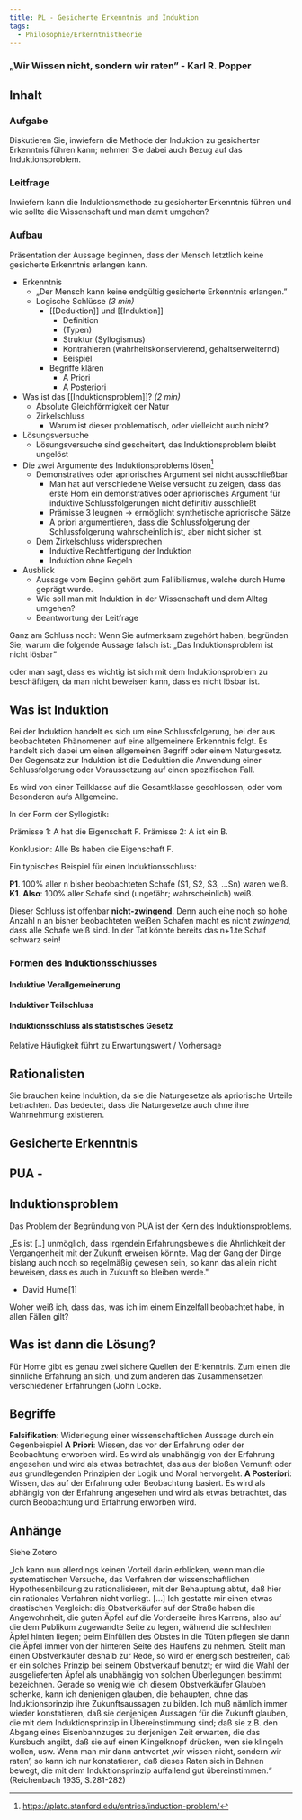 ```yaml
---
title: PL - Gesicherte Erkenntnis und Induktion
tags:
  - Philosophie/Erkenntnistheorie
---
```


### „Wir Wissen nicht, sondern wir raten” - Karl R. Popper

## Inhalt

### Aufgabe

Diskutieren Sie, inwiefern die Methode der Induktion zu gesicherter Erkenntnis führen kann; nehmen Sie dabei auch Bezug auf das Induktionsproblem.

### Leitfrage

Inwiefern kann die Induktionsmethode zu gesicherter Erkenntnis führen und wie sollte die Wissenschaft und man damit umgehen?

### Aufbau

Präsentation der Aussage beginnen, dass der Mensch letztlich keine gesicherte Erkenntnis erlangen kann.

- Erkenntnis
	- „Der Mensch kann keine endgültig gesicherte Erkenntnis erlangen.”
	- Logische Schlüsse _(3 min)_
		- [[Deduktion]] und [[Induktion]]
			- Definition
			- (Typen)
			- Struktur (Syllogismus)
			- Kontrahieren (wahrheitskonservierend, gehaltserweiternd)
			- Beispiel
		- Begriffe klären
			- A Priori
			- A Posteriori
- Was ist das [[Induktionsproblem]]? _(2 min)_
	- Absolute Gleichförmigkeit der Natur
	- Zirkelschluss
		- Warum ist dieser problematisch, oder vielleicht auch nicht?
- Lösungsversuche
	- Lösungsversuche sind gescheitert, das Induktionsproblem bleibt ungelöst
- Die zwei Argumente des Induktionsproblems lösen[^2]
	- Demonstratives oder apriorisches Argument sei nicht ausschließbar
		- Man hat auf verschiedene Weise versucht zu zeigen, dass das erste Horn ein demonstratives oder apriorisches Argument für induktive Schlussfolgerungen nicht definitiv ausschließt
		- Prämisse 3 leugnen → ermöglicht synthetische apriorische Sätze
		- A priori argumentieren, dass die Schlussfolgerung der Schlussfolgerung wahrscheinlich ist, aber nicht sicher ist.
	- Dem Zirkelschluss widersprechen
		- Induktive Rechtfertigung der Induktion
		- Induktion ohne Regeln
- Ausblick
	- Aussage vom Beginn gehört zum Fallibilismus, welche durch Hume geprägt wurde.
	- Wie soll man mit Induktion in der Wissenschaft und dem Alltag umgehen?
	- Beantwortung der Leitfrage

Ganz am Schluss noch:
Wenn Sie aufmerksam zugehört haben, begründen Sie, warum die folgende Aussage falsch ist:
„Das Induktionsproblem ist nicht lösbar” 

oder man sagt, dass es wichtig ist sich mit dem Induktionsproblem zu beschäftigen, da man nicht beweisen kann, dass es nicht lösbar ist.

## Was ist Induktion

Bei der Induktion handelt es sich um eine Schlussfolgerung, bei der aus beobachteten Phänomenen auf eine allgemeinere Erkenntnis folgt. Es handelt sich dabei um einen allgemeinen Begriff oder einem Naturgesetz. Der Gegensatz zur Induktion ist die Deduktion die Anwendung einer Schlussfolgerung oder Voraussetzung auf einen spezifischen Fall.

Es wird von einer Teilklasse auf die Gesamtklasse geschlossen, oder vom Besonderen aufs Allgemeine.

In der Form der Syllogistik:

Prämisse 1: A hat die Eigenschaft F.
Prämisse 2: A ist ein B.

Konklusion: Alle Bs haben die Eigenschaft F.

Ein typisches Beispiel für einen Induktionsschluss:

**P1**. 100% aller n bisher beobachteten Schafe (S1, S2, S3, ...Sn) waren weiß.  
**K1**. **Also**: 100% aller Schafe sind (ungefähr; wahrscheinlich) weiß.

Dieser Schluss ist offenbar **nicht-zwingend**. Denn auch eine noch so hohe Anzahl n an bisher beobachteten weißen Schafen macht es nicht _zwingend_, dass alle Schafe weiß sind. In der Tat könnte bereits das n+1.te Schaf schwarz sein!

### Formen des Induktionsschlusses

#### Induktive Verallgemeinerung

#### Induktiver Teilschluss

#### Induktionsschluss als statistisches Gesetz

Relative Häufigkeit führt zu Erwartungswert / Vorhersage

## Rationalisten

Sie brauchen keine Induktion, da sie die Naturgesetze als apriorische Urteile betrachten. Das bedeutet, dass die Naturgesetze auch ohne ihre Wahrnehmung existieren.

## Gesicherte Erkenntnis

## PUA -

## Induktionsproblem

Das Problem der Begründung von PUA ist der Kern des Induktionsproblems.

„Es ist [..] unmöglich, dass irgendein Erfahrungsbeweis die Ähnlichkeit der Vergangenheit mit der Zukunft erweisen könnte. Mag der Gang der Dinge bislang auch noch so regelmäßig gewesen sein, so kann das allein nicht beweisen, dass es auch in Zukunft so bleiben werde."

- David Hume[1]

Woher weiß ich, dass das, was ich im einem Einzelfall beobachtet habe, in allen Fällen gilt?

## Was ist dann die Lösung?

Für Home gibt es genau zwei sichere Quellen der Erkenntnis. Zum einen die sinnliche Erfahrung an sich, und zum anderen das Zusammensetzen verschiedener Erfahrungen (John Locke.

## Begriffe

**Falsifikation**: Widerlegung einer wissenschaftlichen Aussage durch ein Gegenbeispiel
**A Priori**: Wissen, das vor der Erfahrung oder der Beobachtung erworben wird. Es wird als unabhängig von der Erfahrung angesehen und wird als etwas betrachtet, das aus der bloßen Vernunft oder aus grundlegenden Prinzipien der Logik und Moral hervorgeht.
**A Posteriori**: Wissen, das auf der Erfahrung oder Beobachtung basiert. Es wird als abhängig von der Erfahrung angesehen und wird als etwas betrachtet, das durch Beobachtung und Erfahrung erworben wird.

## Anhänge

Siehe Zotero

„Ich kann nun allerdings keinen Vorteil darin erblicken, wenn man die systematischen Versuche, das Verfahren der wissenschaftlichen Hypothesenbildung zu rationalisieren, mit der Behauptung abtut, daß hier ein rationales Verfahren nicht vorliegt. […] Ich gestatte mir einen etwas drastischen Vergleich: die Obstverkäufer auf der Straße haben die Angewohnheit, die guten Äpfel auf die Vorderseite ihres Karrens, also auf die dem Publikum zugewandte Seite zu legen, während die schlechten Äpfel hinten liegen; beim Einfüllen des Obstes in die Tüten pflegen sie dann die Äpfel immer von der hinteren Seite des Haufens zu nehmen. Stellt man einen Obstverkäufer deshalb zur Rede, so wird er energisch bestreiten, daß er ein solches Prinzip bei seinem Obstverkauf benutzt; er wird die Wahl der ausgelieferten Äpfel als unabhängig von solchen Überlegungen bestimmt bezeichnen. Gerade so wenig wie ich diesem Obstverkäufer Glauben schenke, kann ich denjenigen glauben, die behaupten, ohne das Induktionsprinzip ihre Zukunftsaussagen zu bilden. Ich muß nämlich immer wieder konstatieren, daß sie denjenigen Aussagen für die Zukunft glauben, die mit dem Induktionsprinzip in Übereinstimmung sind; daß sie z.B. den Abgang eines Eisenbahnzuges zu derjenigen Zeit erwarten, die das Kursbuch angibt, daß sie auf einen Klingelknopf drücken, wen sie klingeln wollen, usw. Wenn man mir dann antwortet ‚wir wissen nicht, sondern wir raten’, so kann ich nur konstatieren, daß dieses Raten sich in Bahnen bewegt, die mit dem Induktionsprinzip auffallend gut übereinstimmen.“ (Reichenbach 1935, S.281-282)

[^1]: https://www.philomag.de/lexikon/empirismus
[^2]: https://plato.stanford.edu/entries/induction-problem/